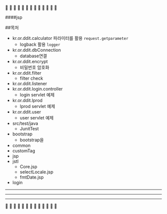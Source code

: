 
 
 :tomato:  :tomato:  :tomato:  :tomato:  :tomato:  :tomato:  :tomato:  :tomato:  :tomato:  :tomato:  :tomato:  :tomato:  :tomato:



####jsp

##목처
* kr.or.ddit.calculator 
   파라미터를 활용 `request.getparameter` 
  * logback 활용 `logger` 
* kr.or.ddit.dbConnection
  *  database연결
* kr.or.ddit.encrypt
  *  비밀번호 암호화
* kr.or.ddit.filter
  *  filter check
* kr.or.ddit.listener
* kr.or.ddit.login.controller
  * login servlet 예제
* kr.or.ddit.lprod
  * lprod servlet 예제
* kr.or.ddit.user
    * user servlet 예제
* src/test/java
    * JunitTest
* bootstrap 
   *  bootstrap을 
* common
* customTag
* jsp
* jstl
   * Core.jsp
   * selectLocale.jsp
   * fmtDate.jsp
* login


------------------------------------------------
*********************************
__________________________________________

 
 :tomato:  :tomato:  :tomato:  :tomato:  :tomato:  :tomato:  :tomato:  :tomato:  :tomato:  :tomato:  :tomato:  :tomato:  :tomato:




